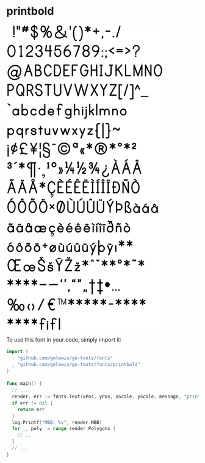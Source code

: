 # printbold

![printbold](printbold.png)

To use this font in your code, simply import it:

```go
import (
  . "github.com/gmlewis/go-fonts/fonts"
  _ "github.com/gmlewis/go-fonts/fonts/printbold"
)

func main() {
  // ...
  render, err := fonts.Text(xPos, yPos, xScale, yScale, message, "printbold", Center)
  if err != nil {
    return err
  }
  log.Printf("MBB: %v", render.MBB)
  for _, poly := range render.Polygons {
    // ...
  }
  // ...
}
```
